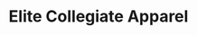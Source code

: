 ---
title: "Elite Collegiate Apparel"
url: /bowling-green/elite-collegiate-apparel/
shop: clothes
---
